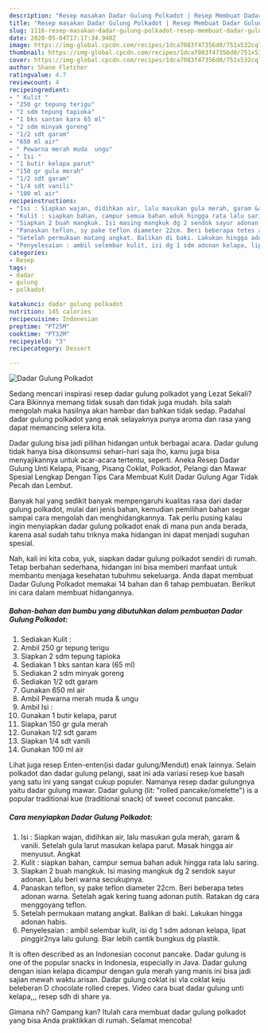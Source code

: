 ```yaml
---
description: "Resep masakan Dadar Gulung Polkadot | Resep Membuat Dadar Gulung Polkadot Yang Sedap"
title: "Resep masakan Dadar Gulung Polkadot | Resep Membuat Dadar Gulung Polkadot Yang Sedap"
slug: 1116-resep-masakan-dadar-gulung-polkadot-resep-membuat-dadar-gulung-polkadot-yang-sedap
date: 2020-05-04T17:17:34.948Z
image: https://img-global.cpcdn.com/recipes/1dca7083f47356d0/751x532cq70/dadar-gulung-polkadot-foto-resep-utama.jpg
thumbnail: https://img-global.cpcdn.com/recipes/1dca7083f47356d0/751x532cq70/dadar-gulung-polkadot-foto-resep-utama.jpg
cover: https://img-global.cpcdn.com/recipes/1dca7083f47356d0/751x532cq70/dadar-gulung-polkadot-foto-resep-utama.jpg
author: Shane Fletcher
ratingvalue: 4.7
reviewcount: 4
recipeingredient:
- " Kulit "
- "250 gr tepung terigu"
- "2 sdm tepung tapioka"
- "1 bks santan kara 65 ml"
- "2 sdm minyak goreng"
- "1/2 sdt garam"
- "650 ml air"
- " Pewarna merah muda  ungu"
- " Isi "
- "1 butir kelapa parut"
- "150 gr gula merah"
- "1/2 sdt garam"
- "1/4 sdt vanili"
- "100 ml air"
recipeinstructions:
- "Isi : Siapkan wajan, didihkan air, lalu masukan gula merah, garam &amp; vanili. Setelah gula larut masukan kelapa parut. Masak hingga air menyusut. Angkat"
- "Kulit : siapkan bahan, campur semua bahan aduk hingga rata lalu saring."
- "Siapkan 2 buah mangkuk. Isi masing mangkuk dg 2 sendok sayur adonan. Lalu beri warna secukupnya."
- "Panaskan teflon, sy pake teflon diameter 22cm. Beri beberapa tetes adonan warna. Setelah agak kering tuang adonan putih. Ratakan dg cara menggoyang teflon."
- "Setelah permukaan matang angkat. Balikan di baki. Lakukan hingga adonan habis."
- "Penyelesaian : ambil selembar kulit, isi dg 1 sdm adonan kelapa, lipat pinggir2nya lalu gulung. Biar lebih cantik bungkus dg plastik."
categories:
- Resep
tags:
- dadar
- gulung
- polkadot

katakunci: dadar gulung polkadot 
nutrition: 145 calories
recipecuisine: Indonesian
preptime: "PT25M"
cooktime: "PT32M"
recipeyield: "3"
recipecategory: Dessert

---
```



![Dadar Gulung Polkadot](https://img-global.cpcdn.com/recipes/1dca7083f47356d0/751x532cq70/dadar-gulung-polkadot-foto-resep-utama.jpg)

Sedang mencari inspirasi resep dadar gulung polkadot yang Lezat Sekali? Cara Bikinnya memang tidak susah dan tidak juga mudah. bila salah mengolah maka hasilnya akan hambar dan bahkan tidak sedap. Padahal dadar gulung polkadot yang enak selayaknya punya aroma dan rasa yang dapat memancing selera kita.

Dadar gulung bisa jadi pilihan hidangan untuk berbagai acara. Dadar gulung tidak hanya bisa dikonsumsi sehari-hari saja lho, kamu juga bisa menyajikannya untuk acar-acara tertentu, seperti. Aneka Resep Dadar Gulung Unti Kelapa, Pisang, Pisang Coklat, Polkadot, Pelangi dan Mawar Spesial Lengkap Dengan Tips Cara Membuat Kulit Dadar Gulung Agar Tidak Pecah dan Lembut.

Banyak hal yang sedikit banyak mempengaruhi kualitas rasa dari dadar gulung polkadot, mulai dari jenis bahan, kemudian pemilihan bahan segar sampai cara mengolah dan menghidangkannya. Tak perlu pusing kalau ingin menyiapkan dadar gulung polkadot enak di mana pun anda berada, karena asal sudah tahu triknya maka hidangan ini dapat menjadi suguhan spesial.


Nah, kali ini kita coba, yuk, siapkan dadar gulung polkadot sendiri di rumah. Tetap berbahan sederhana, hidangan ini bisa memberi manfaat untuk membantu menjaga kesehatan tubuhmu sekeluarga. Anda dapat membuat Dadar Gulung Polkadot memakai 14 bahan dan 6 tahap pembuatan. Berikut ini cara dalam membuat hidangannya.

<!--inarticleads1-->

##### Bahan-bahan dan bumbu yang dibutuhkan dalam pembuatan Dadar Gulung Polkadot:

1. Sediakan  Kulit :
1. Ambil 250 gr tepung terigu
1. Siapkan 2 sdm tepung tapioka
1. Sediakan 1 bks santan kara (65 ml)
1. Sediakan 2 sdm minyak goreng
1. Sediakan 1/2 sdt garam
1. Gunakan 650 ml air
1. Ambil  Pewarna merah muda &amp; ungu
1. Ambil  Isi :
1. Gunakan 1 butir kelapa, parut
1. Siapkan 150 gr gula merah
1. Gunakan 1/2 sdt garam
1. Siapkan 1/4 sdt vanili
1. Gunakan 100 ml air


Lihat juga resep Enten-enten(isi dadar gulung/Mendut) enak lainnya. Selain polkadot dan dadar gulung pelangi, saat ini ada variasi resep kue basah yang satu ini yang sangat cukup populer. Namanya resep dadar gulungnya yaitu dadar gulung mawar. Dadar gulung (lit: &#34;rolled pancake/omelette&#34;) is a popular traditional kue (traditional snack) of sweet coconut pancake. 

<!--inarticleads2-->

##### Cara menyiapkan Dadar Gulung Polkadot:

1. Isi : Siapkan wajan, didihkan air, lalu masukan gula merah, garam &amp; vanili. Setelah gula larut masukan kelapa parut. Masak hingga air menyusut. Angkat
1. Kulit : siapkan bahan, campur semua bahan aduk hingga rata lalu saring.
1. Siapkan 2 buah mangkuk. Isi masing mangkuk dg 2 sendok sayur adonan. Lalu beri warna secukupnya.
1. Panaskan teflon, sy pake teflon diameter 22cm. Beri beberapa tetes adonan warna. Setelah agak kering tuang adonan putih. Ratakan dg cara menggoyang teflon.
1. Setelah permukaan matang angkat. Balikan di baki. Lakukan hingga adonan habis.
1. Penyelesaian : ambil selembar kulit, isi dg 1 sdm adonan kelapa, lipat pinggir2nya lalu gulung. Biar lebih cantik bungkus dg plastik.


It is often described as an Indonesian coconut pancake. Dadar gulung is one of the popular snacks in Indonesia, especially in Java. Dadar gulung dengan isian kelapa dicampur dengan gula merah yang manis ini bisa jadi sajian mewah waktu arisan. Dadar gulung coklat isi vla coklat keju beleberan D chocolate rolled crepes. Video cara buat dadar gulung unti kelapa,,, resep sdh di share ya. 

Gimana nih? Gampang kan? Itulah cara membuat dadar gulung polkadot yang bisa Anda praktikkan di rumah. Selamat mencoba!
